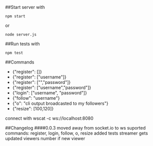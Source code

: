##Start server with
```
npm start
```
or
```
node server.js
```
##Run tests with
```
npm test
```
##Commands
* {"register": []}
* {"register": ["username"]}
* {"register": ["","password"]}
* {"register": ["username","password"]}
* {"login": ["username", "password"]}
* {"follow": "username"}
* {"o": "cli output broadcasted to my followers"}
* {"resize": [100,120]}

connect with wscat -c ws://localhost:8080

##Changelog
####0.0.3
moved away from socket.io to ws
suported commands: register, login, follow, o, resize 
added tests
streamer gets updated viewers number if new viewer
